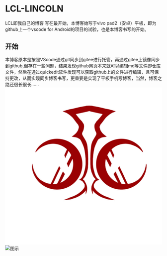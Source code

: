 # LCL-LINCOLN
LCL即我自己的博客
写在最开始，本博客始写于vivo pad2（安卓）平板，即为github上一个vscode for Android的项目的试验，也是本博客书写的开始。
## 开始
本博客原本是按照VScode通过git同步到gitee进行托管，再通过gitee上镜像同步到github,但存在一些问题，结果发现github网页本来就可以编辑md等文件即仓库文件，然后在通过quickedit软件发现可以获取github上的文件进行编辑，且可保持更改，从而实现同步博客书写，更重要是实现了平板手机写博客，当然，博客之路还很长很长......
![LCL 图示](https://github.com/LINCOLN-LCL/LCL-/blob/main/LCL.jpg "LCL 图示")
![图示](https://cdn.nlark.com/yuque/0/2024/jpeg/42714684/1709365590897-c4edd0c5-0f32-4b51-923b-7c521e01976d.jpeg?x-oss-process=image%2Finterlace%2C1)